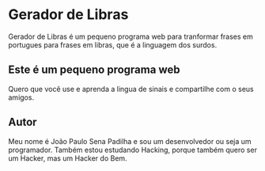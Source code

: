 # Gerador de Libras

Gerador de Libras é um pequeno programa web para tranformar frases em portugues para frases em
libras, que é a linguagem dos surdos.

## Este é um pequeno programa web
Quero que você use e aprenda a lingua de sinais e compartilhe com o seus amigos.

## Autor
Meu nome é João Paulo Sena Padilha e sou um desenvolvedor  ou seja um programador.
Também estou estudando Hacking, porque também quero ser um Hacker, mas um Hacker do Bem.
